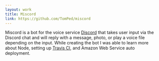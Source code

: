 ```yaml
---
layout: work
title: Miscord
link: https://github.com/TomPed/miscord
---
```


Miscord is a bot for the voice service [Discord](https://discordapp.com/) that takes user input via the Discord chat and will reply with a message, photo, or play a voice file depending on the input. While creating the bot I was able to learn more about Node, setting up [Travis CI](https://travis-ci.org/), and Amazon Web Service auto deployment.
